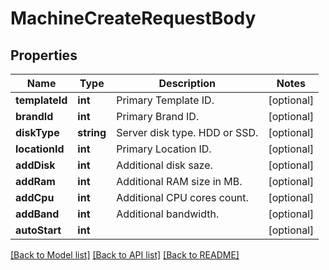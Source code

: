 # MachineCreateRequestBody

## Properties
Name | Type | Description | Notes
------------ | ------------- | ------------- | -------------
**templateId** | **int** | Primary Template ID. | [optional] 
**brandId** | **int** | Primary Brand ID. | [optional] 
**diskType** | **string** | Server disk type. HDD or SSD. | [optional] 
**locationId** | **int** | Primary Location ID. | [optional] 
**addDisk** | **int** | Additional disk saze. | [optional] 
**addRam** | **int** | Additional RAM size in MB. | [optional] 
**addCpu** | **int** | Additional CPU cores count. | [optional] 
**addBand** | **int** | Additional bandwidth. | [optional] 
**autoStart** | **int** |  | [optional] 

[[Back to Model list]](../../README.md#documentation-for-models) [[Back to API list]](../../README.md#documentation-for-api-endpoints) [[Back to README]](../../README.md)

